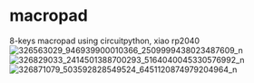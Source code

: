 # macropad
 8-keys macropad using circuitpython, xiao rp2040
![326563029_946939900010366_2509999438023487609_n](https://user-images.githubusercontent.com/98285822/214162874-68bdb5c1-3c1d-4bfc-83c7-f4ac9eb10145.jpg)
![326829033_2414501388700293_5164040045330576992_n](https://user-images.githubusercontent.com/98285822/214162918-2c2477fd-a984-4a42-b8c4-530eead68f76.jpg)
![326871079_503592828549524_6451120874979204964_n](https://user-images.githubusercontent.com/98285822/214162944-7b09976b-a655-45bc-88fb-be8ed503dab1.jpg)
